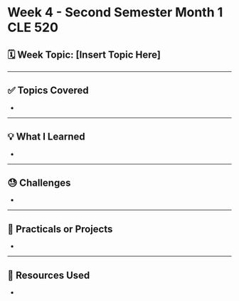 # Week 4 - Second Semester Month 1 CLE 520

## 🗓️ Week Topic: [Insert Topic Here]

---

## ✅ Topics Covered
- 

---

## 💡 What I Learned
- 

---

## 😓 Challenges
- 

---

## 🧪 Practicals or Projects
- 

---

## 🔗 Resources Used
- 
